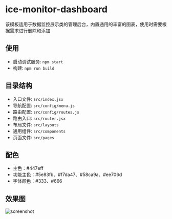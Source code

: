 # ice-monitor-dashboard

该模板适用于数据监控展示类的管理后台，内置通用的丰富的图表，使用时需要根据需求进行删除和添加

## 使用

- 启动调试服务: `npm start`
- 构建: `npm run build`

## 目录结构

- 入口文件: `src/index.jsx`
- 导航配置: `src/config/menu.js`
- 路由配置: `src/config/routes.js`
- 路由入口: `src/router.jsx`
- 布局文件: `src/layouts`
- 通用组件: `src/components`
- 页面文件: `src/pages`

## 配色

- 主色：#447eff
- 功能主色：#5e83fb、#f7da47、#58ca9a、#ee706d
- 字体颜色：#333、#666

## 效果图

![screenshot](https://img.alicdn.com/tfs/TB1tUgmCAvoK1RjSZFNXXcxMVXa-2872-1580.png)
